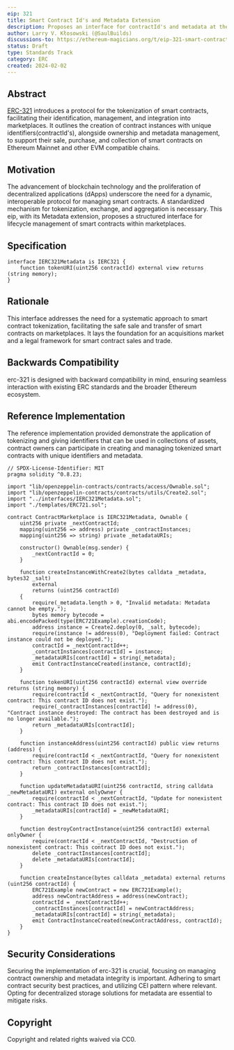 ```yaml
---
eip: 321
title: Smart Contract Id's and Metadata Extension
description: Proposes an interface for contractId's and metadata at the smart contract level.
author: Larry V. Kłosowski (@SaulBuilds)
discussions-to: https://ethereum-magicians.org/t/eip-321-smart-contract-id-tokenization-standard/18742
status: Draft
type: Standards Track
category: ERC
created: 2024-02-02
---
```


## Abstract

[ERC-321](https://github.com/SaulBuilds/ERCs/blob/master/ERCS/erc-321.md) introduces a protocol for the tokenization of smart contracts, facilitating their identification, management, and integration into marketplaces. It outlines the creation of contract instances with unique identifiers(contractId's), alongside ownership and metadata management, to support their sale, purchase, and collection of smart contracts on Ethereum Mainnet and other EVM compatible chains.

## Motivation

The advancement of blockchain technology and the proliferation of decentralized applications (dApps) underscore the need for a dynamic, interoperable protocol for managing smart contracts. A standardized mechanism for tokenization, exchange, and aggregation is necessary. This eip, with its Metadata extension, proposes a structured interface for lifecycle management of smart contracts within marketplaces.

## Specification

```solidity
interface IERC321Metadata is IERC321 {
    function tokenURI(uint256 contractId) external view returns (string memory);
}
```
## Rationale

This interface addresses the need for a systematic approach to smart contract tokenization, facilitating the safe sale and transfer of smart contracts on marketplaces. It lays the foundation for an acquisitions market and a legal framework for smart contract sales and trade.

## Backwards Compatibility

erc-321 is designed with backward compatibility in mind, ensuring seamless interaction with existing ERC standards and the broader Ethereum ecosystem.

## Reference Implementation
The reference implementation provided demonstrate the application of tokenizing and giving identifiers that can be used in collections of assets, contract owners can participate in creating and managing tokenized smart contracts with unique identifiers and metadata.
```solidity
// SPDX-License-Identifier: MIT
pragma solidity ^0.8.23;

import "lib/openzeppelin-contracts/contracts/access/Ownable.sol";
import "lib/openzeppelin-contracts/contracts/utils/Create2.sol";
import "../interfaces/IERC321Metadata.sol";
import "./templates/ERC721.sol";

contract ContractMarketplace is IERC321Metadata, Ownable {
    uint256 private _nextContractId;
    mapping(uint256 => address) private _contractInstances;
    mapping(uint256 => string) private _metadataURIs;

    constructor() Ownable(msg.sender) {
        _nextContractId = 0;
    }

    function createInstanceWithCreate2(bytes calldata _metadata, bytes32 _salt) 
        external 
        returns (uint256 contractId) 
    {
        require(_metadata.length > 0, "Invalid metadata: Metadata cannot be empty.");
        bytes memory bytecode = abi.encodePacked(type(ERC721Example).creationCode);
        address instance = Create2.deploy(0, _salt, bytecode);
        require(instance != address(0), "Deployment failed: Contract instance could not be deployed.");
        contractId = _nextContractId++;
        _contractInstances[contractId] = instance;
        _metadataURIs[contractId] = string(_metadata);
        emit ContractInstanceCreated(instance, contractId);
    }

    function tokenURI(uint256 contractId) external view override returns (string memory) {
        require(contractId < _nextContractId, "Query for nonexistent contract: This contract ID does not exist.");
        require(_contractInstances[contractId] != address(0), "Contract instance destroyed: The contract has been destroyed and is no longer available.");
        return _metadataURIs[contractId];
    }

    function instanceAddress(uint256 contractId) public view returns (address) {
        require(contractId < _nextContractId, "Query for nonexistent contract: This contract ID does not exist.");
        return _contractInstances[contractId];
    }

    function updateMetadataURI(uint256 contractId, string calldata _newMetadataURI) external onlyOwner {
        require(contractId < _nextContractId, "Update for nonexistent contract: This contract ID does not exist.");
        _metadataURIs[contractId] = _newMetadataURI;
    }

    function destroyContractInstance(uint256 contractId) external onlyOwner {
        require(contractId < _nextContractId, "Destruction of nonexistent contract: This contract ID does not exist.");
        delete _contractInstances[contractId];
        delete _metadataURIs[contractId];
    }

    function createInstance(bytes calldata _metadata) external returns (uint256 contractId) {
        ERC721Example newContract = new ERC721Example();
        address newContractAddress = address(newContract);
        contractId = _nextContractId++;
        _contractInstances[contractId] = newContractAddress;
        _metadataURIs[contractId] = string(_metadata);
        emit ContractInstanceCreated(newContractAddress, contractId);
    }
}
```


## Security Considerations

Securing the implementation of erc-321 is crucial, focusing on managing contract ownership and metadata integrity is important. Adhering to smart contract security best practices, and utilizing CEI pattern where relevant. Opting for decentralized storage solutions for metadata are essential to mitigate risks.

## Copyright

Copyright and related rights waived via CC0.
